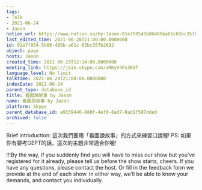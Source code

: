 ```yaml
---
tags:
- Talk
- 2021-06-24
- Jason
notion_url: https://www.notion.so/by-Jason-01e7f8545b06485ba61c65bc357b2692
last_edited_time: 2021-06-28T21:00:00.0000000
id: 01e7f854-5b06-485b-a61c-65bc357b2692
object: page
hosts: Jason
created_time: 2021-06-23T12:14:00.0000000
meeting_link: https://join.skype.com/xMKyV4Fx3KXT
language_level: No limit
talktime: 2021-06-24T21:00:00.0000000
indexDate: 2021-06-24
parent_type: database_id
title: 看圖說故事 by Jason
name: 看圖說故事 by Jason
platform: Skype
parent_database_id: e9339446-880f-4ef0-8ad7-8ad1f507dded
archived: false
---
```




Brief introduction: 這次我們要用「看圖說故事」的方式來練習口說喔!
PS: 如果你有要考GEPT的話，這次的主題非常適合你喔!

!!!By the way, if you suddenly find you will have to miss our show but you’ve registered for it already, please tell us before the show starts, cheers.
If you have any questions, please contact the host. Or fill in the feedback form we provide at the end of each show. In either way, we’ll be able to know your demands, and contact you individually.



